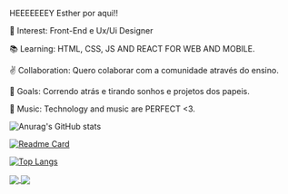 HEEEEEEEY Esther por aqui!!

🔮 Interest: Front-End  e Ux/Ui Designer

📚 Learning: HTML, CSS, JS AND REACT FOR WEB AND MOBILE. 

✌️ Collaboration: Quero colaborar com a comunidade através do ensino.

💭 Goals: Correndo atrás e tirando sonhos e projetos dos papeis.

🎼 Music: Technology and music are PERFECT <3. 


![Anurag's GitHub stats](https://github-readme-stats.vercel.app/api?username=estherfront&show_icons=true&theme=synthwave)

[![Readme Card](https://github-readme-stats.vercel.app/api/pin/?username=estherfront&repo=github-readme-stats)](https://github.com/estherfront/github-readme-stats)

[![Top Langs](https://github-readme-stats.vercel.app/api/top-langs/?username=estherfront)](https://github.com/estherfront/github-readme-stats)

<a href="https://github.com/anuraghazra/github-readme-stats">
  <img align="center" src="https://github-readme-stats.vercel.app/api/pin/?username=anuraghazra&repo=github-readme-stats" />
</a>
<a href="https://github.com/anuraghazra/convoychat">
  <img align="center" src="https://github-readme-stats.vercel.app/api/pin/?username=anuraghazra&repo=convoychat" />
</a>
